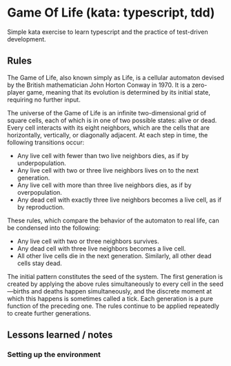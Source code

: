 # Game Of Life (kata: typescript, tdd)
Simple kata exercise to learn typescript and the practice of test-driven development.

## Rules
The Game of Life, also known simply as Life, is a cellular automaton devised by the British mathematician John Horton Conway in 1970. It is a zero-player game, meaning that its evolution is determined by its initial state, requiring no further input.

The universe of the Game of Life is an infinite two-dimensional grid of square cells, each of which is in one of two possible states: alive or dead. Every cell interacts with its eight neighbors, which are the cells that are horizontally, vertically, or diagonally adjacent. At each step in time, the following transitions occur:
* Any live cell with fewer than two live neighbors dies, as if by underpopulation.
* Any live cell with two or three live neighbors lives on to the next generation.
* Any live cell with more than three live neighbors dies, as if by overpopulation.
* Any dead cell with exactly three live neighbors becomes a live cell, as if by reproduction.

These rules, which compare the behavior of the automaton to real life, can be condensed into the following:
* Any live cell with two or three neighbors survives.
* Any dead cell with three live neighbors becomes a live cell.
* All other live cells die in the next generation. Similarly, all other dead cells stay dead.

The initial pattern constitutes the seed of the system. The first generation is created by applying the above rules simultaneously to every cell in the seed—births and deaths happen simultaneously, and the discrete moment at which this happens is sometimes called a tick. Each generation is a pure function of the preceding one. The rules continue to be applied repeatedly to create further generations.

## Lessons learned / notes
### Setting up the environment
